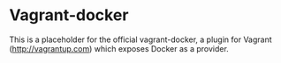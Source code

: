 # Vagrant-docker

This is a placeholder for the official vagrant-docker, a plugin for Vagrant (http://vagrantup.com) which exposes Docker as a provider.
